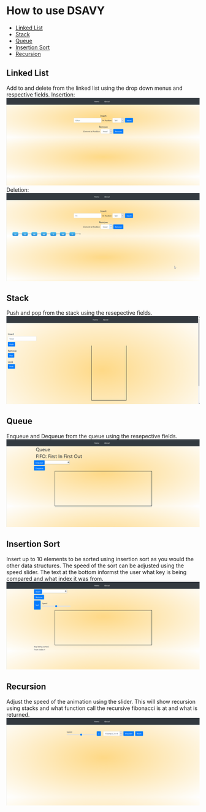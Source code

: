 # How to use DSAVY 
- [Linked List](#linked-list)
- [Stack](#stack)
- [Queue](#queue)
- [Insertion Sort](#insertion-sort)
- [Recursion](#recursion)

## Linked List 

Add to and delete from the linked list using the drop down menus and respective fields. 
Insertion:
![LLadd](/doc/images/howtouse/linked-list-insert.gif?raw=true)
Deletion:
![LLremove](/doc/images/howtouse/linked-list-remove.gif?raw=true)

## Stack

Push and pop from the stack using the resepective fields.
![stack](/doc/images/howtouse/stack.gif?raw=true)

## Queue

Enqueue and Dequeue from the queue using the resepective fields.
![Queue](/doc/images/howtouse/queue.gif?raw=true)

## Insertion Sort

Insert up to 10 elements to be sorted using insertion sort as you would the other data structures. The speed of the sort can be adjusted using the speed slider. The text at the bottom informst the user what key is being compared and what index it was from.
![sort](/doc/images/howtouse/insertion-sort.gif?raw=true)

## Recursion 

Adjust the speed of the animation using the slider. This will show recursion using stacks and what function call the recursive fibonacci is at and what is returned. 
![fib](/doc/images/howtouse/recursion-fib.gif?raw=true)
